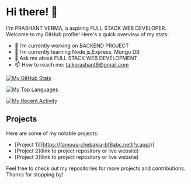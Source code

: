 <!-- Title -->
# Hi there! 👋

<!-- Introduction -->
I'm PRASHANT VERMA, a aspiring FULL STACK WEB DEVELOPER. Welcome to my GitHub profile! Here's a quick overview of my stats:

<!-- Current Status -->
- 🔭 I’m currently working on BACKEND PROJECT 
- 🌱 I’m currently learning Node js,Express, Mongo DB
- 💬 Ask me about FULL STACK WEB DEVELOPMENT
- 📫 How to reach me: talkprashant9@gmail.com

<!-- GitHub Stats -->
[![My GitHub Stats](https://github-readme-stats.vercel.app/api?username=prashant9191&count_private=true&show_icons=true&theme=radical)](https://github.com/prashant9191/github-readme-stats)

<!-- Top Languages -->
[![My Top Languages](https://github-readme-stats.vercel.app/api/top-langs/?username=prashant9191&langs_count=8&theme=radical)](https://github.com/prashant9191/github-readme-stats)

<!-- Recent Activity -->
[![My Recent Activity](https://activity-graph.herokuapp.com/graph?username=prashant9191&theme=rogue)](https://github.com/prashant9191/github-readme-activity-graph)

<!-- Projects -->
## Projects

Here are some of my notable projects:

- [Project 1][(https://famous-chebakia-bf6abc.netlify.app/)]
- [Project 2](link to project repository or live website)
- [Project 3](link to project repository or live website)

Feel free to check out my repositories for more projects and contributions. Thanks for stopping by!
